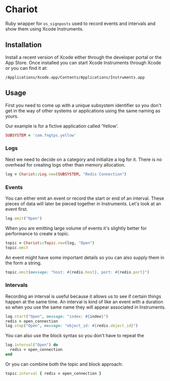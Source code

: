 # Chariot

Ruby wrapper for `os_signposts` used to record events and intervals and show them using Xcode Instruments.

## Installation

Install a recent version of Xcode either through the developer portal or the App Store. Once installed you can start Xcode Instruments through Xcode or you can find it at:

    /Applications/Xcode.app/Contents/Applications/Instruments.app

## Usage

First you need to come up with a unique subsystem identifier so you don't get in the way of other systems or applications using the same naming as yours.

Our example is for a fictive application called ‘Yellow’.

```ruby
SUBSYSTEM = 'com.fngtps.yellow'
```

### Logs

Next we need to decide on a category and initialize a log for it. There is no overhead for creating logs other than memory allocation.

```ruby
log = Chariot::Log.new(SUBSYSTEM, "Redis Connection")
```

### Events

You can either emit an event or record the start or end of an interval. These pieces of data will later be pieced together in Instruments. Let's look at an event first.

```ruby
log.emit("Open")
```

When you are emitting large volume of events it's slightly better for performance to create a topic.

```ruby
topic = Chariot::Topic.new(log, "Open")
topic.emit
```

An event might have some important details so you can also supply them in the form a string.

```ruby
topic.emit(message: "host: #{redis.host}, port: #{redis.port}")
```

### Intervals

Recording an interval is useful because it allows us to see if certain things happen at the same time. An interval is kind of like an event with a duration so when you use the same name they will appear associated in Instruments.

```ruby
log.start("Open", message: "index: #{index}")
redis = open_connection
log.stop("Open", message: "object_id: #{redis.object_id}")
```

You can also use the block syntax so you don't have to repeat the 

```ruby
log.interval("Open") do
  redis = open_connection
end
```

Or you can combine both the topic and block approach:

```ruby
topic.interval { redis = open_connection } 
```
